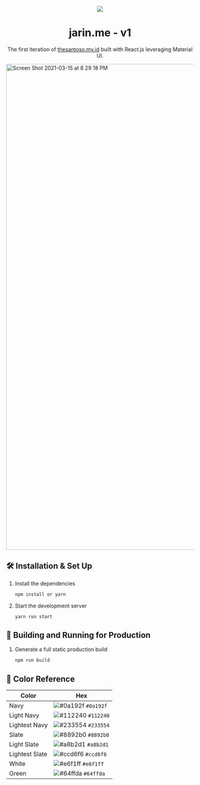 <p align="center">
  <img src="https://img.icons8.com/color/48/000000/magritte.png"/>
</p>
<h1 align="center">
  jarin.me - v1
</h1>
<p align="center">
  The first iteration of <a href="https://thesantoso.my.id" target="_blank">thesantoso.my.id</a> built with React.js leveraging Material UI.
</p>

<img width="1306" alt="Screen Shot 2021-03-15 at 8 29 18 PM" src="https://user-images.githubusercontent.com/86040508/179041528-60c80c96-4c93-4072-a487-69e69581117e.png">


## 🛠 Installation & Set Up

1. Install the dependencies

   ```sh
   npm install or yarn
   ```

2. Start the development server

   ```sh
   yarn run start
   ```

## 🚀 Building and Running for Production

1. Generate a full static production build

   ```sh
   npm run build
   ```


## 🎨 Color Reference

| Color          | Hex                                                                |
| -------------- | ------------------------------------------------------------------ |
| Navy           | ![#0a192f](https://via.placeholder.com/10/0a192f?text=+) `#0a192f` |
| Light Navy     | ![#112240](https://via.placeholder.com/10/0a192f?text=+) `#112240` |
| Lightest Navy  | ![#233554](https://via.placeholder.com/10/303C55?text=+) `#233554` |
| Slate          | ![#8892b0](https://via.placeholder.com/10/8892b0?text=+) `#8892b0` |
| Light Slate    | ![#a8b2d1](https://via.placeholder.com/10/a8b2d1?text=+) `#a8b2d1` |
| Lightest Slate | ![#ccd6f6](https://via.placeholder.com/10/ccd6f6?text=+) `#ccd6f6` |
| White          | ![#e6f1ff](https://via.placeholder.com/10/e6f1ff?text=+) `#e6f1ff` |
| Green          | ![#64ffda](https://via.placeholder.com/10/64ffda?text=+) `#64ffda` |
